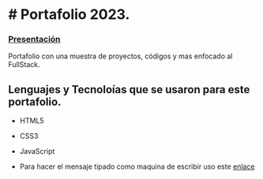 # # Portafolio 2023.

### [Presentación](https://megagringa.github.io/port2023/index.html)

Portafolio con una muestra de proyectos, códigos y mas enfocado al FullStack. 

## Lenguajes y Tecnoloías que se usaron para este portafolio.

- HTML5
- CSS3
- JavaScript

- Para hacer el mensaje tipado como maquina de escribir uso este [enlace](https://github.com/mattboldt/typed.js/)
